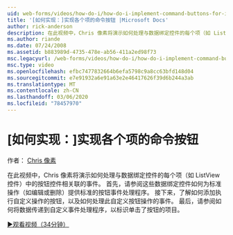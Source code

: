 ```yaml
---
uid: web-forms/videos/how-do-i/how-do-i-implement-command-buttons-for-individual-items
title: '[如何实现：]实现各个项的命令按钮 |Microsoft Docs'
author: rick-anderson
description: 在此视频中，Chris 像素将演示如何处理与数据绑定控件的每个项（如 ListView 控件）中的按钮控件相关联的事件。 第一个,。
ms.author: riande
ms.date: 07/24/2008
ms.assetid: b883989d-4735-478e-ab56-411a2ed98f73
msc.legacyurl: /web-forms/videos/how-do-i/how-do-i-implement-command-buttons-for-individual-items
msc.type: video
ms.openlocfilehash: efbc7477832664b6efa5798c9a8cc63bfd148d04
ms.sourcegitcommit: e7e91932a6e91a63e2e46417626f39d6b244a3ab
ms.translationtype: MT
ms.contentlocale: zh-CN
ms.lasthandoff: 03/06/2020
ms.locfileid: "78457970"
---
```

# <a name="how-do-i-implement-command-buttons-for-individual-items"></a>[如何实现：]实现各个项的命令按钮

作者： [Chris 像素](https://twitter.com/chrispels)

在此视频中，Chris 像素将演示如何处理与数据绑定控件的每个项（如 ListView 控件）中的按钮控件相关联的事件。 首先，请参阅这些数据绑定控件如何为标准操作（如编辑或删除）提供标准的按钮事件处理程序。 接下来，了解如何添加执行自定义操作的按钮，以及如何处理此自定义按钮操作的事件。 最后，请参阅如何将数据传递到自定义事件处理程序，以标识单击了按钮的项目。

[&#9654;观看视频（34分钟）](https://channel9.msdn.com/Blogs/ASP-NET-Site-Videos/how-do-i-implement-command-buttons-for-individual-items)
